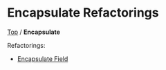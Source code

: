 <!--
GENERATED FILE - DO NOT EDIT
This file was generated by [MarkdownSnippets](https://github.com/SimonCropp/MarkdownSnippets).
Source File: /docs/Encapsulate/mdsource/README.source.md
To change this file edit the source file and then execute ./run_markdown_templates.sh.
-->

# Encapsulate Refactorings

[Top](../) / **Encapsulate**

Refactorings:

* [Encapsulate Field](EncapsulateField.md)
